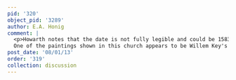 ```yaml
---
pid: '320'
object_pid: '3289'
author: E.A. Honig
comment: |
  <p>Howarth notes that the date is not fully legible and could be 1583 or 1593; he thinks that the former is more likely and that the architecture is by Steenwyck the Elder. The figures, he agrees, are contemporary with those in the Milan painting and so are from ca. 1609.<br />
  One of the paintings shown in this church appears to be Willem Key's The Penitent Sinners, painted for the pedlars' altar; it disappeared from Antwerp cathedral between 1581 and 1585. The architecture here does not faithfully represent the cathedral, though.</p>
post_date: '08/01/13'
order: '319'
collection: discussion
---
```

